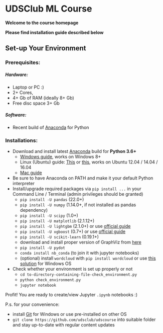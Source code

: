 
# UDSClub ML Course
**Welcome to the course homepage**

**Please find installation guide described below**

## Set-up Your Environment
### Prerequisites:
##### Hardware:
- Laptop or PC :) 
- 2+ Cores, 
- 4+ Gb of RAM (ideally 8+ Gb) 
- Free disc space 3+ Gb

##### Software:
- Recent build of [Anaconda](https://www.anaconda.com/download/) for Python 

### Installations:
* Download and install latest [Anaconda](https://www.anaconda.com/download/) build for **Python 3.6+**
  * [Windows guide](https://medium.com/@GalarnykMichael/install-python-on-windows-anaconda-c63c7c3d1444), works on Windows 8+
  * Linux (Ubuntu) guide: [This](https://medium.com/@GalarnykMichael/install-python-on-ubuntu-anaconda-65623042cb5a) or [this](https://www.digitalocean.com/community/tutorials/how-to-install-the-anaconda-python-distribution-on-ubuntu-16-04), works on Ubuntu 12.04 / 14.04 / 16.04
  * [Mac guide](https://medium.com/@GalarnykMichael/install-python-on-mac-anaconda-ccd9f2014072)
* Be sure to have Anaconda on PATH and make it your default Python interpreter
* Install/upgrade required packages via `pip install ...` in your Command Line / Terminal (admin privileges should be granted)
  * ```pip install -U pandas``` (22.0+)
  * ```pip install -U numpy``` (1.14.0+, if not installed as pandas dependency)
  * ```pip install -U scipy``` (1.0+)
  * ```pip install -U matplotlib``` (2.1.12+)
  * ```pip install -U lightgbm``` (2.1.0+) or use [official guide](https://github.com/Microsoft/LightGBM/tree/master/python-package)
  * ```pip install -U xgboost``` (0.7+) or use [official guide](https://github.com/dmlc/xgboost/blob/master/doc/build.md)
  * ```pip install -U scikit-learn``` (0.19.1+)
  * download and install proper version of GraphViz from [here](https://graphviz.gitlab.io/download/)
  * ```pip install -U pydot```
  * ```conda install nb_conda``` (to join it with jupyter notebooks)
  * (optional) install `wordcloud` with ```pip install wordcloud``` or use [this solution](https://github.com/amueller/word_cloud/issues/134) for Windows OS
* Check whether your environment is set up properly or not
  * `cd to-directory-containing-file-check_environment.py`
  * `python check_environment.py`
  * `jupyter notebook`

Profit! You are ready to create/view Jupyter `.ipynb` notebooks :)

P.s. for your convenience:
 * install [Git](https://git-scm.com/download/win) for Windows or use pre-installed on other OS
 * ```git clone https://github.com/udsclub/udscourse``` into suitable folder and stay up-to-date with regular content updates
